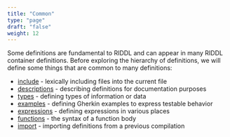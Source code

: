 ```yaml
---
title: "Common"
type: "page"
draft: "false"
weight: 12
---
```

Some definitions are fundamental to RIDDL and can appear in many RIDDL 
container definitions. Before exploring the hierarchy of definitions, we 
will define some things that are common to many definitions:

* [include](includes) - lexically including files into the current file
* [descriptions](descriptions) - describing definitions for documentation purposes
* [types](types) - defining types of information or data
* [examples](examples) - defining Gherkin examples to express testable behavior
* [expressions](expressions) - defining expressions in various places
* [functions](functions) - the syntax of a function body
* [import](imports) - importing definitions from a previous compilation

